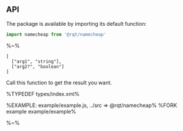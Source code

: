 ## API

The package is available by importing its default function:

```js
import namecheap from '@rqt/namecheap'
```

%~%

```## namecheap
[
  ["arg1", "string"],
  ["arg2?", "boolean"]
]
```

Call this function to get the result you want.

%TYPEDEF types/index.xml%

%EXAMPLE: example/example.js, ../src => @rqt/namecheap%
%FORK example example/example%

%~%